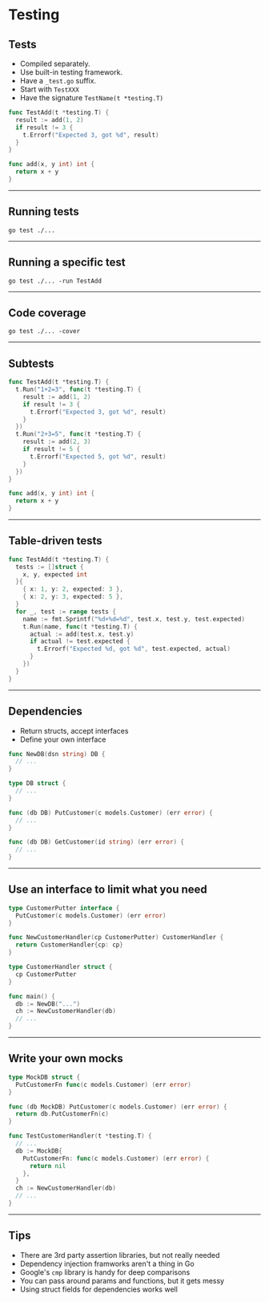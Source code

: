 # Testing

## Tests

- Compiled separately.
- Use built-in testing framework.
- Have a `_test.go` suffix.
- Start with `TestXXX`
- Have the signature `TestName(t *testing.T)`

```go
func TestAdd(t *testing.T) {
  result := add(1, 2)
  if result != 3 {
    t.Errorf("Expected 3, got %d", result)
  }
}

func add(x, y int) int {
  return x + y
}
```

---

## Running tests

```
go test ./...
```

---

## Running a specific test

```
go test ./... -run TestAdd
```

---

## Code coverage

```
go test ./... -cover
```

---

## Subtests

```go
func TestAdd(t *testing.T) {
  t.Run("1+2=3", func(t *testing.T) {
	result := add(1, 2)
	if result != 3 {
	  t.Errorf("Expected 3, got %d", result)
	}
  })
  t.Run("2+3=5", func(t *testing.T) {
	result := add(2, 3)
	if result != 5 {
	  t.Errorf("Expected 5, got %d", result)
	}
  })
}

func add(x, y int) int {
  return x + y
}
```

---

## Table-driven tests

```go
func TestAdd(t *testing.T) {
  tests := []struct {
    x, y, expected int
  }{
    { x: 1, y: 2, expected: 3 },
    { x: 2, y: 3, expected: 5 },
  }
  for _, test := range tests {
    name := fmt.Sprintf("%d+%d=%d", test.x, test.y, test.expected)
    t.Run(name, func(t *testing.T) {
      actual := add(test.x, test.y)
      if actual != test.expected {
        t.Errorf("Expected %d, got %d", test.expected, actual)
      }
    })
  }
}
```

---

## Dependencies

- Return structs, accept interfaces
- Define your own interface

```go
func NewDB(dsn string) DB {
  // ...
}

type DB struct {
  // ...
}

func (db DB) PutCustomer(c models.Customer) (err error) {
  // ...
}

func (db DB) GetCustomer(id string) (err error) {
  // ...
}
```

---

## Use an interface to limit what you need

```go
type CustomerPutter interface {
  PutCustomer(c models.Customer) (err error)
}

func NewCustomerHandler(cp CustomerPutter) CustomerHandler {
  return CustomerHandler{cp: cp}
}

type CustomerHandler struct {
  cp CustomerPutter
}

func main() {
  db := NewDB("...")
  ch := NewCustomerHandler(db)
  // ...
}
```

---

## Write your own mocks

```go
type MockDB struct {
  PutCustomerFn func(c models.Customer) (err error)
}

func (db MockDB) PutCustomer(c models.Customer) (err error) {
  return db.PutCustomerFn(c)
}

func TestCustomerHandler(t *testing.T) {
  // ...
  db := MockDB{
	PutCustomerFn: func(c models.Customer) (err error) {
	  return nil
	},
  }
  ch := NewCustomerHandler(db)
  // ...
}
```

---

## Tips

- There are 3rd party assertion libraries, but not really needed
- Dependency injection framworks aren't a thing in Go
- Google's `cmp` library is handy for deep comparisons
- You can pass around params and functions, but it gets messy
- Using struct fields for dependencies works well

